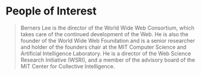 # People of Interest

>Berners Lee is the director of the World Wide Web Consortium, which takes care of the continued development of the Web. 
He is also the founder of the World Wide Web Foundation and is a senior researcher and holder of the founders 
chair at the MIT Computer Science and Artificial Intelligence Laboratory. 
He is a director of the Web Science Research Initiative (WSRI), and a member of the advisory board of the MIT Center 
for Collective Intelligence.
